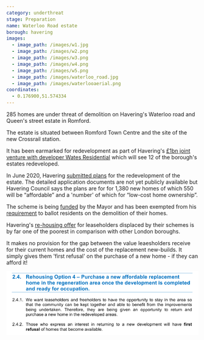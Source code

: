 ```yaml
---
category: underthreat
stage: Preparation
name: Waterloo Road estate 
borough: havering
images:
  - image_path: /images/w1.jpg
  - image_path: /images/w2.png
  - image_path: /images/w3.png
  - image_path: /images/w4.png
  - image_path: /images/w5.png
  - image_path: /images/waterloo_road.jpg
  - image_path: /images/waterlooaerial.png
coordinates: 
  - 0.176900,51.574334
---
```

285 homes are under threat of demolition on Havering's Waterloo road and Queen's street estate in Romford.

The estate is situated between Romford Town Centre and the site of the new Crossrail station.

It has been earmarked for redevelopment as part of Havering's [£1bn joint venture with developer Wates Residential](https://www.wates.co.uk/articles/case-study/borough-of-havering-housing-redevelopment/) which will see 12 of the borough's estates redeveloped.

In June 2020, Havering [submitted plans](https://www.pbctoday.co.uk/news/planning-construction-news/waterloo-estate-regeneration/77408/) for the redevelopment of the estate. The detailed application documents are not yet publicly available but Havering Council says the plans are for for 1,380 new homes of which 550 will be “affordable” and a 'number' of which for “low-cost home ownership”.

The scheme is being [funded](/approved/funding) by the Mayor and has been exempted from his [requirement](/approved/ballotexemptions) to ballot residents on the demolition of their homes.

Havering's [re-housing offer](https://www.havering.gov.uk/download/downloads/id/1877/information_for_property_owners.pdf) for leaseholders displaced by their schemes is by far one of the poorest in comparison with other London boroughs.

It makes no provision for the gap between the value leaesholders receive for their current homes and the cost of the replacement new-builds. It simply gives them 'first refusal' on the purchase of a new home - if they can afford it!

<img src="/images/firstrefusal.png" class="img-fluid rounded img-thumbnail">
